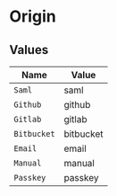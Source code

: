 # Origin


## Values

| Name        | Value       |
| ----------- | ----------- |
| `Saml`      | saml        |
| `Github`    | github      |
| `Gitlab`    | gitlab      |
| `Bitbucket` | bitbucket   |
| `Email`     | email       |
| `Manual`    | manual      |
| `Passkey`   | passkey     |